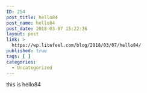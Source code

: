 ```yaml
---
ID: 254
post_title: hello84
post_name: hello84
post_date: 2018-03-07 15:22:36
layout: post
link: >
  https://wp.litefeel.com/blog/2018/03/07/hello84/
published: true
tags: [ ]
categories:
  - Uncategorized
---
```

this is hello84
